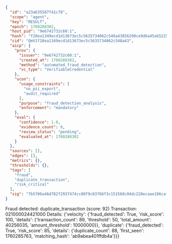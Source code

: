 ```json
{
  "id": "a23a635587f41c78",
  "scope": "agent",
  "key": "RESULT",
  "epoch": 1760288302,
  "host_pid": "9e6742732c60:1",
  "hash": "f28ea1349ecd1d13673ec5c5635734062c548a43856290ce9d6a45ab5225f70c",
  "cid": "QmV1f28ea1349ecd1d13673ec5c5635734062c548a43",
  "aicp": {
    "prov": {
      "issuer": "9e6742732c60:1",
      "created_at": 1760288302,
      "method": "automated_fraud_detection",
      "vc_type": "VerifiableCredential"
    },
    "ucon": {
      "usage_constraints": [
        "no_pii_export",
        "audit_required"
      ],
      "purpose": "fraud_detection_analysis",
      "enforcement": "mandatory"
    },
    "eval": {
      "confidence": 1.0,
      "evidence_count": 0,
      "review_status": "pending",
      "evaluated_at": 1760288302
    }
  },
  "sources": [],
  "edges": [],
  "metrics": {},
  "thresholds": {},
  "tags": [
    "fraud",
    "duplicate_transaction",
    "risk_critical"
  ],
  "sig": "7b5706a46d782f2937474cc08f9c03766f3c151568c04dc220ecaae186caf57e"
}
```

Fraud detected: duplicate_transaction (score: 92)
Transaction: 021000024421000
Details: {'velocity': {'fraud_detected': True, 'risk_score': 100, 'details': {'transaction_count': 89, 'threshold': 50, 'total_amount': 40256035, 'amount_threshold': 10000000}}, 'duplicate': {'fraud_detected': True, 'risk_score': 85, 'details': {'duplicate_count': 88, 'first_seen': 1760285763, 'matching_hash': 'ab9abea401ffdb4a'}}}